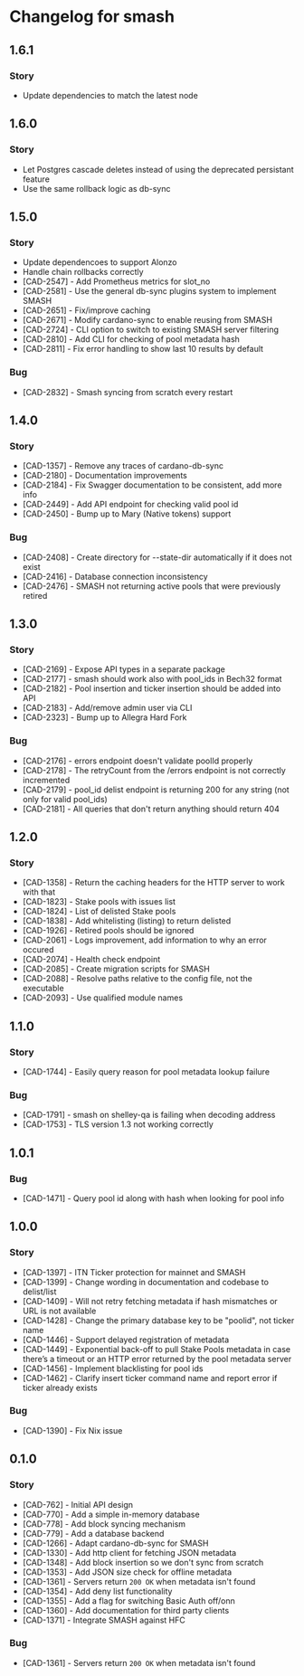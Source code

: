 # Changelog for smash

## 1.6.1

### Story

- Update dependencies to match the latest node

## 1.6.0

### Story

- Let Postgres cascade deletes instead of using the deprecated persistant feature
- Use the same rollback logic as db-sync

## 1.5.0

### Story

- Update dependencoes to support Alonzo
- Handle chain rollbacks correctly
- [CAD-2547] - Add Prometheus metrics for slot_no
- [CAD-2581] - Use the general db-sync plugins system to implement SMASH
- [CAD-2651] - Fix/improve caching
- [CAD-2671] - Modify cardano-sync to enable reusing from SMASH
- [CAD-2724] - CLI option to switch to existing SMASH server filtering
- [CAD-2810] - Add CLI for checking of pool metadata hash
- [CAD-2811] - Fix error handling to show last 10 results by default

### Bug

- [CAD-2832] - Smash syncing from scratch every restart


## 1.4.0

### Story

- [CAD-1357] - Remove any traces of cardano-db-sync
- [CAD-2180] - Documentation improvements
- [CAD-2184] - Fix Swagger documentation to be consistent, add more info
- [CAD-2449] - Add API endpoint for checking valid pool id
- [CAD-2450] - Bump up to Mary (Native tokens) support

### Bug

- [CAD-2408] - Create directory for --state-dir automatically if it does not exist
- [CAD-2416] - Database connection inconsistency
- [CAD-2476] - SMASH not returning active pools that were previously retired


## 1.3.0

### Story

- [CAD-2169] - Expose API types in a separate package
- [CAD-2177] - smash should work also with pool_ids in Bech32 format
- [CAD-2182] - Pool insertion and ticker insertion should be added into API
- [CAD-2183] - Add/remove admin user via CLI
- [CAD-2323] - Bump up to Allegra Hard Fork

### Bug

- [CAD-2176] - errors endpoint doesn't validate poolId properly
- [CAD-2178] - The retryCount from the /errors endpoint is not correctly incremented
- [CAD-2179] - pool_id delist endpoint is returning 200 for any string (not only for valid pool_ids)
- [CAD-2181] - All queries that don't return anything should return 404


## 1.2.0

### Story

- [CAD-1358] - Return the caching headers for the HTTP server to work with that
- [CAD-1823] - Stake pools with issues list
- [CAD-1824] - List of delisted Stake pools
- [CAD-1838] - Add whitelisting (listing) to return delisted
- [CAD-1926] - Retired pools should be ignored
- [CAD-2061] - Logs improvement, add information to why an error occured
- [CAD-2074] - Health check endpoint
- [CAD-2085] - Create migration scripts for SMASH
- [CAD-2088] - Resolve paths relative to the config file, not the executable
- [CAD-2093] - Use qualified module names


## 1.1.0

### Story

- [CAD-1744] - Easily query reason for pool metadata lookup failure

### Bug

- [CAD-1791] - smash on shelley-qa is failing when decoding address
- [CAD-1753] - TLS version 1.3 not working correctly


## 1.0.1

### Bug

- [CAD-1471] - Query pool id along with hash when looking for pool info


## 1.0.0

### Story

- [CAD-1397] - ITN Ticker protection for mainnet and SMASH
- [CAD-1399] - Change wording in documentation and codebase to delist/list
- [CAD-1409] - Will not retry fetching metadata if hash mismatches or URL is not available
- [CAD-1428] - Change the primary database key to be "poolid", not ticker name
- [CAD-1446] - Support delayed registration of metadata
- [CAD-1449] - Exponential back-off to pull Stake Pools metadata in case there’s a timeout or an HTTP error returned by the pool metadata server
- [CAD-1456] - Implement blacklisting for pool ids
- [CAD-1462] - Clarify insert ticker command name and report error if ticker already exists

### Bug

- [CAD-1390] - Fix Nix issue


## 0.1.0

### Story

- [CAD-762] - Initial API design
- [CAD-770] - Add a simple in-memory database
- [CAD-778] - Add block syncing mechanism
- [CAD-779] - Add a database backend
- [CAD-1266] - Adapt cardano-db-sync for SMASH
- [CAD-1330] - Add http client for fetching JSON metadata
- [CAD-1348] - Add block insertion so we don't sync from scratch
- [CAD-1353] - Add JSON size check for offline metadata
- [CAD-1361] - Servers return `200 OK` when metadata isn't found
- [CAD-1354] - Add deny list functionality
- [CAD-1355] - Add a flag for switching Basic Auth off/onn
- [CAD-1360] - Add documentation for third party clients
- [CAD-1371] - Integrate SMASH against HFC

### Bug

- [CAD-1361] - Servers return `200 OK` when metadata isn't found

